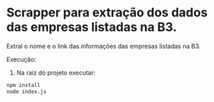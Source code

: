 # Scrapper para extração dos dados das empresas listadas na B3.


Extrai o nome e o link das informações das empresas listadas na B3.

Execução:

1. Na raiz do projeto executar:

```sh
npm install
node index.js
```

